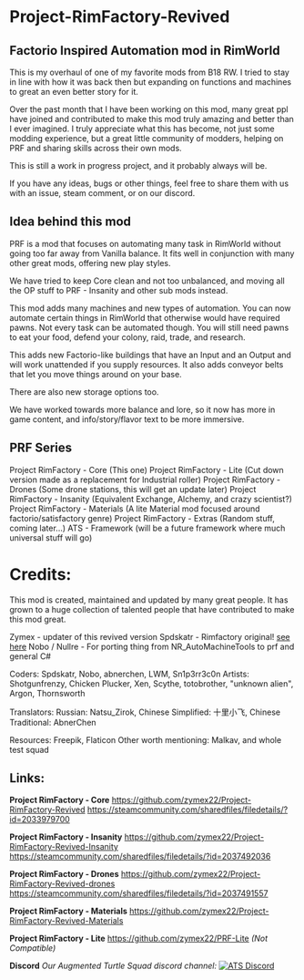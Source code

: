# Project-RimFactory-Revived

## Factorio Inspired Automation mod in RimWorld
This is my overhaul of one of my favorite mods from B18 RW.
I tried to stay in line with how it was back then but expanding on functions and machines to great an even better story for it.

Over the past month that I have been working on this mod, many great ppl have joined and contributed to make this mod truly amazing and better than I ever imagined.
I truly appreciate what this has become, not just some modding experience, but a great little community of modders, helping on PRF and sharing skills across their own mods.

This is still a work in progress project, and it probably always will be.


If you have any ideas, bugs or other things, feel free to share them with us with an issue, steam comment, or on our discord.




## Idea behind this mod
PRF is a mod that focuses on automating many task in RimWorld without going too far away from Vanilla balance.
It fits well in conjunction with many other great mods, offering new play styles.

We have tried to keep Core clean and not too unbalanced, and moving all the OP stuff to PRF - Insanity and other sub mods instead.

This mod adds many machines and new types of automation. You can now automate certain things in RimWorld that otherwise would have required pawns.
Not every task can be automated though. You will still need pawns to eat your food, defend your colony, raid, trade, and research.

This adds new Factorio-like buildings that have an Input and an Output and will work unattended if you supply resources.
It also adds conveyor belts that let you move things around on your base.

There are also new storage options too.

We have worked towards more balance and lore, so it now has more in game content, and info/story/flavor text to be more immersive.



## PRF Series
Project RimFactory - Core (This one)
Project RimFactory - Lite (Cut down version made as a replacement for Industrial roller)
Project RimFactory - Drones (Some drone stations, this will get an update later)
Project RimFactory - Insanity (Equivalent Exchange, Alchemy, and crazy scientist?)
Project RimFactory - Materials (A lite Material mod focused around factorio/satisfactory genre)
Project RimFactory - Extras (Random stuff, coming later...)
ATS - Framework (will be a future framework where much universal stuff will go)



# Credits:
This mod is created, maintained and updated by many great people.
It has grown to a huge collection of talented people that have contributed to make this mod great.

Zymex - updater of this revived version
Spdskatr - Rimfactory original! [see here](https://github.com/spdskatr/ProjectRimFactory)
Nobo / Nullre - For porting thing from NR_AutoMachineTools to prf and general C#

Coders: Spdskatr, Nobo, abnerchen, LWM, Sn1p3rr3c0n
Artists: Shotgunfrenzy, Chicken Plucker, Xen, Scythe, totobrother, "unknown alien", Argon, Thornsworth

Translators:
Russian: Natsu_Zirok, Chinese Simplified: 十里小飞, Chinese Traditional: AbnerChen

Resources: Freepik, Flaticon
Other worth mentioning: Malkav, and whole test squad


## Links:
**Project RimFactory - Core**
https://github.com/zymex22/Project-RimFactory-Revived
https://steamcommunity.com/sharedfiles/filedetails/?id=2033979700

**Project RimFactory - Insanity**
https://github.com/zymex22/Project-RimFactory-Revived-Insanity
https://steamcommunity.com/sharedfiles/filedetails/?id=2037492036

**Project RimFactory - Drones**
https://github.com/zymex22/Project-RimFactory-Revived-drones
https://steamcommunity.com/sharedfiles/filedetails/?id=2037491557

**Project RimFactory - Materials**
https://github.com/zymex22/Project-RimFactory-Revived-Materials

**Project RimFactory - Lite**
https://github.com/zymex22/PRF-Lite *(Not Compatible)*

**Discord**
*Our Augmented Turtle Squad discord channel:*
[![ATS Discord](https://imgur.com/x9KVZun.png)](https://discord.gg/QBr7Wby)
